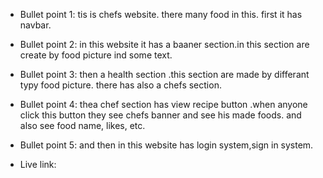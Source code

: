 * Bullet point 1: tis is chefs website. there many food in this. first it has navbar.
* Bullet point 2: in this website it has a baaner section.in this section are create by food picture ind some text.
* Bullet point 3: then a health section .this section are made by differant typy food picture. there has also a chefs section.
* Bullet point 4: thea chef section has view recipe button .when anyone click this button they see chefs banner and see his made foods. and also see food name, likes, etc.  
* Bullet point 5: and then in this website has login system,sign in system.

* Live link: